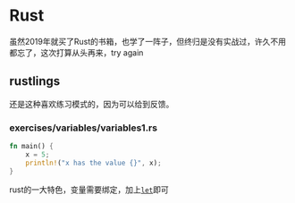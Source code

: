 # Rust
虽然2019年就买了Rust的书箱，也学了一阵子，但终归是没有实战过，许久不用都忘了，这次打算从头再来，try again
## rustlings 
还是这种喜欢练习模式的，因为可以给到反馈。
### exercises/variables/variables1.rs
```rust
fn main() {
    x = 5;
    println!("x has the value {}", x);
}
```
rust的一大特色，变量需要绑定，加上[`let`](https://doc.rust-lang.org/std/keyword.let.html)即可